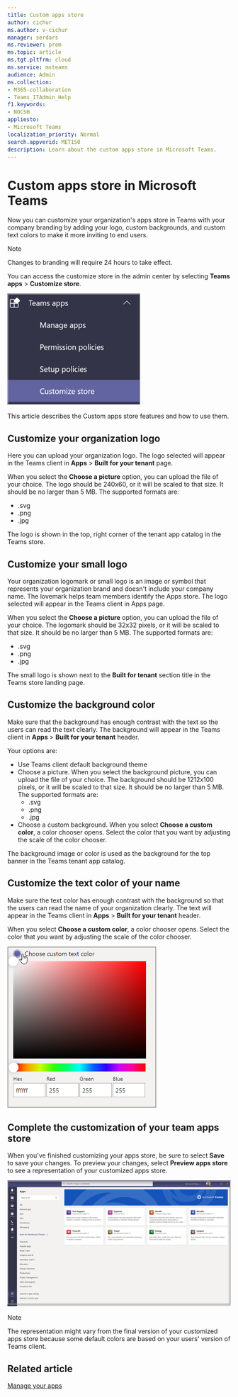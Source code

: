 ```yaml
---
title: Custom apps store
author: cichur
ms.author: v-cichur
manager: serdars
ms.reviewer: prem
ms.topic: article
ms.tgt.pltfrm: cloud
ms.service: msteams
audience: Admin
ms.collection: 
- M365-collaboration
- Teams_ITAdmin_Help
f1.keywords:
- NOCSH
appliesto: 
- Microsoft Teams
localization_priority: Normal
search.appverid: MET150
description: Learn about the custom apps store in Microsoft Teams. 
---
```


# Custom apps store in Microsoft Teams

Now you can customize your organization's apps store in Teams with your company branding by adding your logo, custom backgrounds, and custom text colors to make it more inviting to end users.

> [!Note]
> Changes to branding will require 24 hours to take effect.

You can access the customize store in the admin center by selecting **Teams apps** > **Customize store**.

  ![Admin console customize store feature highlighted](media/customize-app-store.png)

This article describes the Custom apps store features and how to use them.

## Customize your organization logo

<!-- Bookmark used by Context Sensitive Help (CSH). Do not delete. -->
<a name="orglogo"> </a>
<!-- Do not remove the bookmark link above. -->

Here you can upload your organization logo. The logo selected will appear in the Teams client in **Apps** > **Built for your tenant** page.

When you select the **Choose a picture** option, you can upload the file of your choice. The logo should be 240x60, or it will be scaled to that size. It should be no larger than 5 MB. The supported formats are:

- .svg
- .png
- .jpg

The logo is shown in the top, right corner of the tenant app catalog in the Teams store.

## Customize your small logo

<!-- Bookmark used by Context Sensitive Help (CSH). Do not delete. -->
<a name="orglogomark"> </a>
<!-- Do not remove the bookmark link above. -->

Your organization logomark or small logo is an image or symbol that represents your organization brand and doesn't include your company name. The lovemark helps team members identify the Apps store. The logo selected will appear in the Teams client in Apps page.

When you select the **Choose a picture** option, you can upload the file of your choice. The logomark should be 32x32 pixels, or it will be scaled to that size. It should be no larger than 5 MB. The supported formats are:

- .svg
- .png
- .jpg

The small logo is shown next to the **Built for tenant** section title in the Teams store landing page.

## Customize the background color

<!-- Bookmark used by Context Sensitive Help (CSH). Do not delete. -->
<a name="custombackground"> </a>
<!-- Do not remove the bookmark link above. -->

Make sure that the background has enough contrast with the text so the users can read the text clearly. The background will appear in the Teams client in **Apps** > **Built for your tenant** header.

Your options are:

- Use Teams client default background theme
- Choose a picture. When you select the background picture, you can upload the file of your choice. The background should be 1212x100 pixels, or it will be scaled to that size. It should be no larger than 5 MB. The supported formats are:
  - .svg
  - .png
  - .jpg
- Choose a custom background. When you select **Choose a custom color**, a color chooser opens. Select the color that you want by adjusting the scale of the color chooser.

The background image or color is used as the background for the top banner in the Teams tenant app catalog.

## Customize the text color of your name

<!-- Bookmark used by Context Sensitive Help (CSH). Do not delete. -->
<a name="textcolor"> </a>
<!-- Do not remove the bookmark link above. -->

Make sure the text color has enough contrast with the background so that the users can read the name of your organization clearly. The text will appear in the Teams client in **Apps** > **Built for your tenant** header.

When you select **Choose a custom color**, a color chooser opens. Select the color that you want by adjusting the scale of the color chooser.

 ![the color chooser](media/choose-a-custom-color.png)

## Complete the customization of your team apps store

When you've finished customizing your apps store, be sure to select **Save** to save your changes.
To preview your changes, select **Preview apps store** to see a representation of your customized apps store.

 ![preview of the custom apps store](media/app-store-branding.png)

> [!Note]
> The representation might vary from the final version of your customized apps store because some default colors are based on your users' version of Teams client.

## Related article

[Manage your apps](manage-apps.md)
